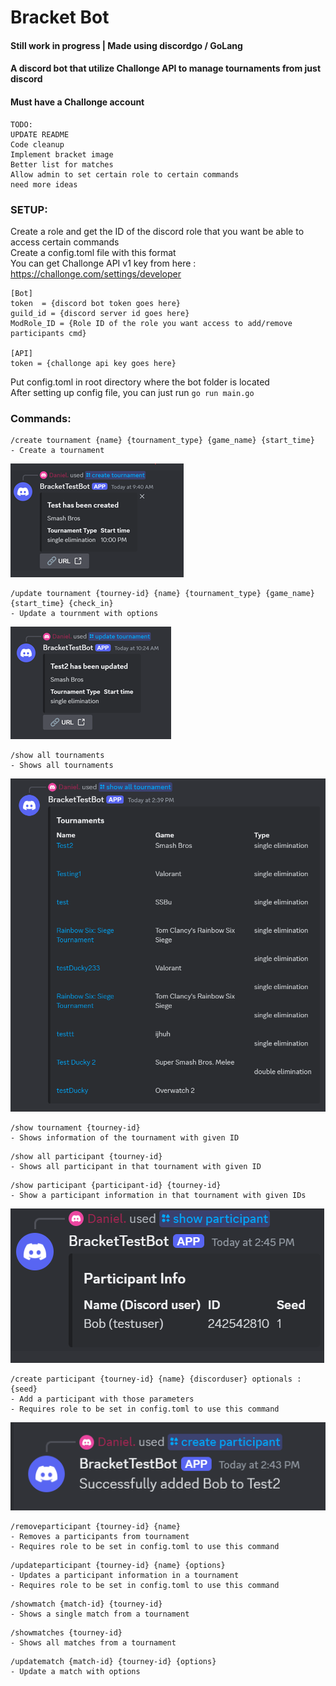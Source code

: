 # Bracket Bot
#### Still work in progress | Made using discordgo / GoLang
#### A discord bot that utilize Challonge API to manage tournaments from just discord
#### Must have a Challonge account

````
TODO:
UPDATE README
Code cleanup
Implement bracket image 
Better list for matches
Allow admin to set certain role to certain commands
need more ideas
````

### SETUP:
Create a role and get the ID of the discord role that you want be able to access certain commands\
Create a config.toml file with this format \
You can get Challonge API v1 key from here : https://challonge.com/settings/developer
````
[Bot]
token  = {discord bot token goes here}
guild_id = {discord server id goes here}
ModRole_ID = {Role ID of the role you want access to add/remove participants cmd} 

[API]
token = {challonge api key goes here}
````
Put config.toml in root directory where the bot folder is located\
After setting up config file, you can just run ``go run main.go``

### Commands:

```
/create tournament {name} {tournament_type} {game_name} {start_time}
- Create a tournament
```
![img_3.png](img_3.png)

```
/update tournament {tourney-id} {name} {tournament_type} {game_name} {start_time} {check_in}
- Update a tournment with options
```
![img_4.png](img_4.png)

````
/show all tournaments 
- Shows all tournaments
````
![img_5.png](img_5.png)
````
/show tournament {tourney-id} 
- Shows information of the tournament with given ID
````

````
/show all participant {tourney-id} 
- Shows all participant in that tournament with given ID
````

````
/show participant {participant-id} {tourney-id} 
- Show a participant information in that tournament with given IDs
````
![img_1.png](img_1.png)
````
/create participant {tourney-id} {name} {discorduser} optionals : {seed}
- Add a participant with those parameters
- Requires role to be set in config.toml to use this command
````
![img.png](img.png)

````
/removeparticipant {tourney-id} {name} 
- Removes a participants from tournament
- Requires role to be set in config.toml to use this command
````


````
/updateparticipant {tourney-id} {name} {options}
- Updates a participant information in a tournament
- Requires role to be set in config.toml to use this command
````

````
/showmatch {match-id} {tourney-id}
- Shows a single match from a tournament
````

````
/showmatches {tourney-id}
- Shows all matches from a tournament
````

````
/updatematch {match-id} {tourney-id} {options}
- Update a match with options
````



